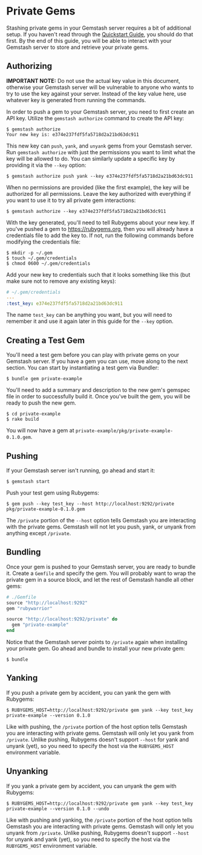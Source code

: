 # Private Gems

Stashing private gems in your Gemstash server requires a bit of additional
setup. If you haven't read through the [Quickstart
Guide](../README.md#quickstart-guide), you should do that first. By the end of
this guide, you will be able to interact with your Gemstash server to store and
retrieve your private gems.

## Authorizing

**IMPORTANT NOTE:** Do not use the actual key value in this document, otherwise
your Gemstash server will be vulnerable to anyone who wants to try to use the
key against your server. Instead of the key value here, use whatever key is
generated from running the commands.

In order to push a gem to your Gemstash server, you need to first create an API
key. Utilize the `gemstash authorize` command to create the API key:
```
$ gemstash authorize
Your new key is: e374e237fdf5fa5718d2a21bd63dc911
```

This new key can `push`, `yank`, and `unyank` gems from your Gemstash server.
Run `gemstash authorize` with just the permissions you want to limit what the
key will be allowed to do. You can similarly update a specific key by providing
it via the `--key` option:
```
$ gemstash authorize push yank --key e374e237fdf5fa5718d2a21bd63dc911
```

When no permissions are provided (like the first example), the key will be
authorized for all permissions. Leave the key authorized with everything if you
want to use it to try all private gem interactions:
```
$ gemstash authorize --key e374e237fdf5fa5718d2a21bd63dc911
```

With the key generated, you'll need to tell Rubygems about your new key. If
you've pushed a gem to https://rubygems.org, then you will already have a
credentials file to add the key to. If not, run the following commands before
modifying the credentials file:
```
$ mkdir -p ~/.gem
$ touch ~/.gem/credentials
$ chmod 0600 ~/.gem/credentials
```

Add your new key to credentials such that it looks something like this (but make
sure not to remove any existing keys):
```yaml
# ~/.gem/credentials
---
:test_key: e374e237fdf5fa5718d2a21bd63dc911
```

The name `test_key` can be anything you want, but you will need to remember it
and use it again later in this guide for the `--key` option.

## Creating a Test Gem

You'll need a test gem before you can play with private gems on your Gemstash
server. If you have a gem you can use, move along to the next section. You can
start by instantiating a test gem via Bundler:
```
$ bundle gem private-example
```

You'll need to add a summary and description to the new gem's gemspec file in
order to successfully build it. Once you've built the gem, you will be ready to
push the new gem.
```
$ cd private-example
$ rake build
```

You will now have a gem at `private-example/pkg/private-example-0.1.0.gem`.

## Pushing

If your Gemstash server isn't running, go ahead and start it:
```
$ gemstash start
```

Push your test gem using Rubygems:
```
$ gem push --key test_key --host http://localhost:9292/private pkg/private-example-0.1.0.gem
```

The `/private` portion of the `--host` option tells Gemstash you are interacting
with the private gems. Gemstash will not let you push, yank, or unyank from
anything except `/private`.

## Bundling

Once your gem is pushed to your Gemstash server, you are ready to bundle it.
Create a `Gemfile` and specify the gem. You will probably want to wrap the
private gem in a source block, and let the rest of Gemstash handle all other
gems:
```ruby
# ./Gemfile
source "http://localhost:9292"
gem "rubywarrior"

source "http://localhost:9292/private" do
  gem "private-example"
end
```

Notice that the Gemstash server points to `/private` again when installing your
private gem. Go ahead and bundle to install your new private gem:
```
$ bundle
```

## Yanking

If you push a private gem by accident, you can yank the gem with Rubygems:
```
$ RUBYGEMS_HOST=http://localhost:9292/private gem yank --key test_key private-example --version 0.1.0
```

Like with pushing, the `/private` portion of the host option tells Gemstash you
are interacting with private gems. Gemstash will only let you yank from
`/private`. Unlike pushing, Rubygems doesn't support `--host` for yank and
unyank (yet), so you need to specify the host via the `RUBYGEMS_HOST`
environment variable.

## Unyanking

If you yank a private gem by accident, you can unyank the gem with Rubygems:
```
$ RUBYGEMS_HOST=http://localhost:9292/private gem yank --key test_key private-example --version 0.1.0 --undo
```

Like with pushing and yanking, the `/private` portion of the host option tells
Gemstash you are interacting with private gems. Gemstash will only let you
unyank from `/private`. Unlike pushing, Rubygems doesn't support `--host` for
unyank and yank (yet), so you need to specify the host via the `RUBYGEMS_HOST`
environment variable.
